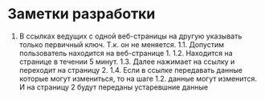 # Заметки разработки

1. В ссылках ведущих с одной веб-страницы на другую указывать только первичный ключ. Т.к. он не меняется.
	1.1. Допустим пользователь находится на веб-странице 1.
	1.2. Находится на странице в течении 5 минут.
	1.3. Далее нажимает на ссылку и переходит на страницу 2. 
	1.4. Если в ссылке передавать данные которые могут измениться, то на шаге 1.2. данные могут изменится. И на страницу 2 будут переданы устаревшние данные